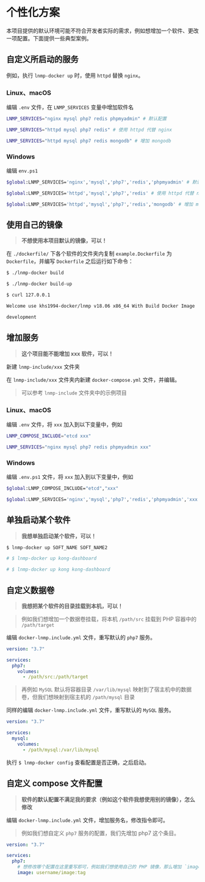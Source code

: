 # 个性化方案

本项目提供的默认环境可能不符合开发者实际的需求，例如想增加一个软件、更改一项配置。下面提供一些典型案例。

## 自定义所启动的服务

例如，执行 `lnmp-docker up` 时，使用 `httpd` 替换 `nginx`。

### Linux、macOS

编辑 `.env` 文件，在 `LNMP_SERVICES` 变量中增加软件名

```bash
LNMP_SERVICES="nginx mysql php7 redis phpmyadmin" # 默认配置

LNMP_SERVICES="httpd mysql php7 redis" # 使用 httpd 代替 nginx

LNMP_SERVICES="httpd mysql php7 redis mongodb" # 增加 mongodb
```

### Windows

编辑 `env.ps1`

```bash
$global:LNMP_SERVICES='nginx','mysql','php7','redis','phpmyadmin' # 默认配置

$global:LNMP_SERVICES='httpd','mysql','php7','redis' # 使用 httpd 代替 nginx

$global:LNMP_SERVICES='httpd','mysql','php7','redis','mongodb' # 增加 mongodb
```

## 使用自己的镜像

> **不想使用本项目默认的镜像，可以！**

在 `./dockerfile/` 下各个软件的文件夹内复制 `example.Dockerfile` 为 `Dockerfile`，并编写 `Dockerfile` 之后运行如下命令：

```bash
$ ./lnmp-docker build

$ ./lnmp-docker build-up

$ curl 127.0.0.1

Welcome use khs1994-docker/lnmp v18.06 x86_64 With Build Docker Image

development

```

## 增加服务

> **这个项目能不能增加 xxx 软件，可以！**

新建 `lnmp-include/xxx` 文件夹

在 `lnmp-include/xxx` 文件夹内新建 `docker-compose.yml` 文件，并编辑。

> 可以参考 `lnmp-include` 文件夹中的示例项目

### Linux、macOS

编辑 `.env` 文件，将 `xxx` 加入到以下变量中，例如

```bash
LNMP_COMPOSE_INCLUDE="etcd xxx"

LNMP_SERVICES="nginx mysql php7 redis phpmyadmin xxx"
```

### Windows

编辑 `.env.ps1` 文件，将 `xxx` 加入到以下变量中，例如

```bash
$global:LNMP_COMPOSE_INCLUDE="etcd","xxx"

$global:LNMP_SERVICES='nginx','mysql','php7','redis','phpmyadmin','xxx'
```

## 单独启动某个软件

> **我想单独启动某个软件，可以！**

```bash
$ lnmp-docker up SOFT_NAME SOFT_NAME2

# $ lnmp-docker up kong-dashboard

# $ lnmp-docker up kong kong-dashboard
```

## 自定义数据卷

> **我想把某个软件的目录挂载到本机，可以！**

> 例如我们想增加一个数据卷挂载，将本机 `/path/src` 挂载到 PHP 容器中的 `/path/target`

编辑 `docker-lnmp.include.yml` 文件，重写默认的 `php7` 服务。

```yaml
version: "3.7"

services:
  php7:
    volumes:
      - /path/src:/path/target
```

> 再例如 `MySQL` 默认将容器目录 `/var/lib/mysql` 映射到了宿主机中的数据卷，但我们想映射到宿主机的 `/path/mysql` 目录

同样的编辑 `docker-lnmp.include.yml` 文件，重写默认的 `MySQL` 服务。

```yaml
version: "3.7"

services:
  mysql:
    volumes:
      - /path/mysql:/var/lib/mysql
```

执行 `$ lnmp-docker config` 查看配置是否正确，之后启动。

## 自定义 compose 文件配置

> **软件的默认配置不满足我的要求（例如这个软件我想使用别的镜像），怎么修改**

编辑 `docker-lnmp.include.yml` 文件，增加服务名，修改指令即可。

> 例如我们想自定义 `php7` 服务的配置，我们先增加 php7 这个条目。

```yaml
version: "3.7"

services:
  php7:
    # 想修改哪个配置在这里重写即可，例如我们想使用自己的 PHP 镜像，那么增加 `image` 指令即可
    image: username/image:tag
```
